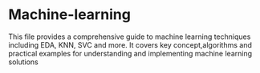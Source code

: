 # Machine-learning
This file provides a comprehensive guide to machine learning techniques including EDA, KNN, SVC  and more. It covers key concept,algorithms and practical examples for understanding and implementing machine learning solutions
